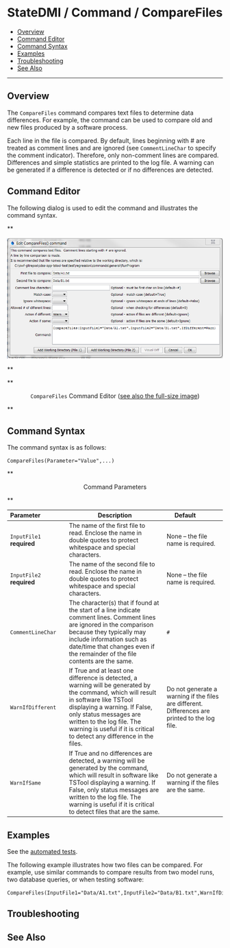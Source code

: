 # StateDMI / Command / CompareFiles #

* [Overview](#overview)
* [Command Editor](#command-editor)
* [Command Syntax](#command-syntax)
* [Examples](#examples)
* [Troubleshooting](#troubleshooting)
* [See Also](#see-also)

-------------------------

## Overview ##

The `CompareFiles` command
compares text files to determine data differences.
For example, the command can be used to compare old and new files produced by a software process.

Each line in the file is compared.
By default, lines beginning with # are treated as comment lines and are ignored
(see `CommentLineChar` to specify the comment indicator).  Therefore, only non-comment lines are compared.
Differences and simple statistics are printed to the log file.
A warning can be generated if a difference is detected or if no differences are detected.

## Command Editor ##

The following dialog is used to edit the command and illustrates the command syntax.

**<p style="text-align: center;">
![CompareFiles](CompareFiles.png)
</p>**

**<p style="text-align: center;">
`CompareFiles` Command Editor (<a href="../CompareFiles.png">see also the full-size image</a>)
</p>**

## Command Syntax ##

The command syntax is as follows:

```text
CompareFiles(Parameter="Value",...)
```
**<p style="text-align: center;">
Command Parameters
</p>**

| **Parameter**&nbsp;&nbsp;&nbsp;&nbsp;&nbsp;&nbsp;&nbsp;&nbsp;&nbsp;&nbsp;&nbsp;&nbsp;&nbsp;&nbsp; | **Description** | **Default**&nbsp;&nbsp;&nbsp;&nbsp;&nbsp;&nbsp;&nbsp;&nbsp;&nbsp;&nbsp; |
| --------------|-----------------|----------------- |
| `InputFile1`<br>**required** | The name of the first file to read.  Enclose the name in double quotes to protect whitespace and special characters. | None – the file name is required. |
| `InputFile2`<br>**required** | The name of the second file to read.  Enclose the name in double quotes to protect whitespace and special characters. | None – the file name is required. |
| `CommentLineChar` | The character(s) that if found at the start of a line indicate comment lines.  Comment lines are ignored in the comparison because they typically may include information such as date/time that changes even if the remainder of the file contents are the same. | `#` |
| `WarnIfDifferent` | If True and at least one difference is detected, a warning will be generated by the command, which will result in software like TSTool displaying a warning.  If False, only status messages are written to the log file.  The warning is useful if it is critical to detect any difference in the files. | Do not generate a warning if the files are different.  Differences are printed to the log file. |
| `WarnIfSame` | If True and no differences are detected, a warning will be generated by the command, which will result in software like TSTool displaying a warning.  If False, only status messages are written to the log file.  The warning is useful if it is critical to detect files that are the same. | Do not generate a warning if the files are the same. |

## Examples ##

See the [automated tests](https://github.com/OpenCDSS/cdss-app-statedmi-test/tree/master/test/regression/commands/CompareFiles).

The following example illustrates how two files can be compared.  For example, use similar commands to compare results from two model runs, two database queries, or when testing software:

```
CompareFiles(InputFile1="Data/A1.txt",InputFile2="Data/B1.txt",WarnIfDifferent=True)
```

## Troubleshooting ##

## See Also ##

